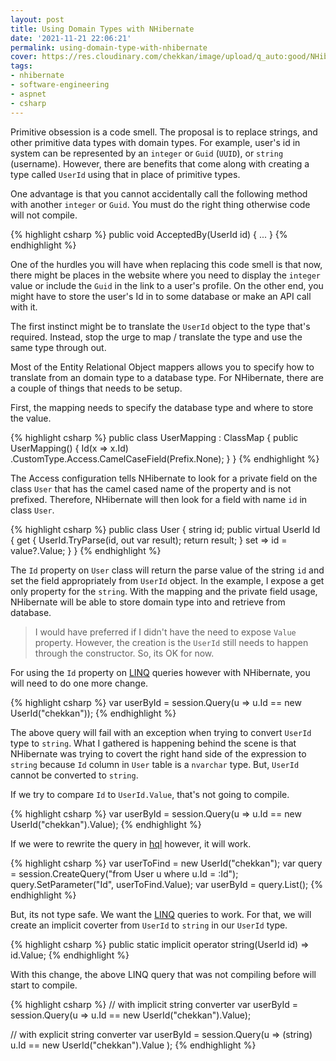 ```yaml
---
layout: post
title: Using Domain Types with NHibernate
date: '2021-11-21 22:06:21'
permalink: using-domain-type-with-nhibernate
cover: https://res.cloudinary.com/chekkan/image/upload/q_auto:good/NHibernate-logo.svg
tags:
- nhibernate
- software-engineering
- aspnet
- csharp
---
```


Primitive obsession is a code smell. The proposal is to replace strings, and 
other primitive data types with domain types. For example, user's id in system 
can be represented by an `integer` or `Guid` (`UUID`), or `string` (username). 
However, there are benefits that come along with creating a type called `UserId` 
using that in place of primitive types.

One advantage is that you cannot accidentally call the following method with 
another `integer` or `Guid`. You must do the right thing otherwise code will 
not compile.

{% highlight csharp %}
public void AcceptedBy(UserId id)
{ ... }
{% endhighlight %}

One of the hurdles you will have when replacing this code smell is that now, 
there might be places in the website where you need to display the `integer` 
value or include the `Guid` in the link to a user's profile. On the other end, 
you might have to store the user's Id in to some database or make an API call 
with it.

The first instinct might be to translate the `UserId` object to the type that's 
required. Instead, stop the urge to map / translate the type and use the same 
type through out.

Most of the Entity Relational Object mappers allows you to specify how to 
translate from an domain type to a database type. For NHibernate, there are a 
couple of things that needs to be setup.

First, the mapping needs to specify the database type and where to store the 
value.

{% highlight csharp %}
public class UserMapping : ClassMap<User>
{
    public UserMapping()
    {
        Id(x => x.Id)
            .CustomType<string>.Access.CamelCaseField(Prefix.None);
    }
}
{% endhighlight %}

The Access configuration tells NHibernate to look for a private field on the 
class `User` that has the camel cased name of the property and is not prefixed. 
Therefore, NHibernate will then look for a field with name `id` in class `User`.

{% highlight csharp %}
public class User
{
    string id;
    public virtual UserId Id
    {
        get
        {
            UserId.TryParse(id, out var result);
            return result;
        }
        set => id = value?.Value;
    }
}
{% endhighlight %}

The `Id` property on `User` class will return the parse value of the string `id` 
and set the field appropriately from `UserId` object. In the example, I expose a
get only property for the `string`. With the mapping and the private field 
usage, NHibernate will be able to store domain type into and retrieve from 
database.

> I would have preferred if I didn't have the need to expose `Value` property. 
However, the creation is the `UserId` still needs to happen through the 
constructor. So, its OK for now.

For using the `Id` property on [LINQ](https://docs.microsoft.com/en-us/dotnet/csharp/programming-guide/concepts/linq/) 
queries however with NHibernate, you will need to do one more change.

{% highlight csharp %}
var userById = session.Query<User>(u => u.Id == new UserId("chekkan"));
{% endhighlight %}

The above query will fail with an exception when trying to convert `UserId` 
type to `string`. What I gathered is happening behind the scene is that 
NHibernate was trying to covert the right hand side of the expression to 
`string` because `Id` column in `User` table is a `nvarchar` type. But, 
`UserId` cannot be converted to `string`.

If we try to compare `Id` to `UserId.Value`, that's not going to compile.

{% highlight csharp %}
var userById = session.Query<User>(u => u.Id == new UserId("chekkan").Value);
{% endhighlight %}

If we were to rewrite the query in [hql](https://nhibernate.info/doc/nhibernate-reference/queryhql.html) 
however, it will work.

{% highlight csharp %}
var userToFind = new UserId("chekkan");
var query = session.CreateQuery("from User u where u.Id = :Id");
query.SetParameter("Id", userToFind.Value);
var userById = query.List<User>();
{% endhighlight %}

But, its not type safe. We want the [LINQ](https://nhibernate.info/doc/nhibernate-reference/querylinq.html) 
queries to work. For that, we will create an implicit coverter from `UserId` to 
`string` in our `UserId` type.

{% highlight csharp %}
public static implicit operator string(UserId id) => id.Value;
{% endhighlight %}

With this change, the above LINQ query that was not compiling before will start 
to compile.

{% highlight csharp %}
// with implicit string converter
var userById = session.Query<User>(u => u.Id == new UserId("chekkan").Value);

// with explicit string converter
var userById = session.Query<User>(u => 
    (string) u.Id == new UserId("chekkan").Value
);
{% endhighlight %}
